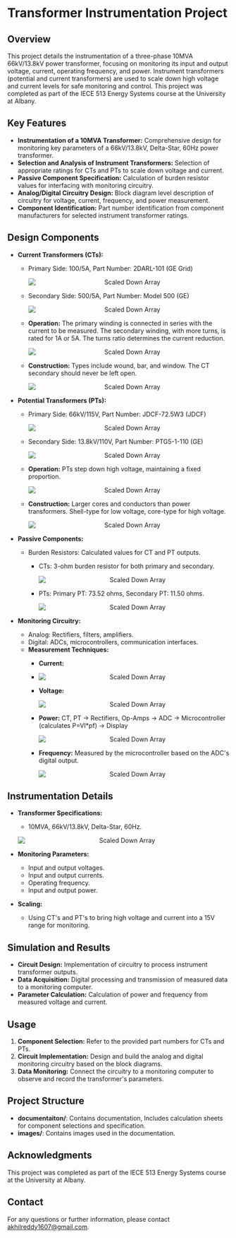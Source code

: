 # Transformer Instrumentation Project

## Overview

This project details the instrumentation of a three-phase 10MVA 66kV/13.8kV power transformer, focusing on monitoring its input and output voltage, current, operating frequency, and power. Instrument transformers (potential and current transformers) are used to scale down high voltage and current levels for safe monitoring and control. This project was completed as part of the IECE 513 Energy Systems course at the University at Albany.

## Key Features

* **Instrumentation of a 10MVA Transformer:** Comprehensive design for monitoring key parameters of a 66kV/13.8kV, Delta-Star, 60Hz power transformer.
* **Selection and Analysis of Instrument Transformers:** Selection of appropriate ratings for CTs and PTs to scale down voltage and current.
* **Passive Component Specification:** Calculation of burden resistor values for interfacing with monitoring circuitry.
* **Analog/Digital Circuitry Design:** Block diagram level description of circuitry for voltage, current, frequency, and power measurement.
* **Component Identification:** Part number identification from component manufacturers for selected instrument transformer ratings.

## Design Components

* **Current Transformers (CTs):**
    * Primary Side: 100/5A, Part Number: 2DARL-101 (GE Grid)
       <p align="center"><img src="images/ctpart.jpg" alt="Scaled Down Array" style="display: block; margin: 0 auto;"></p>

    * Secondary Side: 500/5A, Part Number: Model 500 (GE)
      <p align="center"><img src="images/ctsec.jpg" alt="Scaled Down Array" style="display: block; margin: 0 auto;"></p>

    * **Operation:** The primary winding is connected in series with the current to be measured. The secondary winding, with more turns, is rated for 1A or 5A. The turns ratio determines the current reduction.
       <p align="center"><img src="images/ct.jpg" alt="Scaled Down Array" style="display: block; margin: 0 auto;"></p>

    * **Construction:** Types include wound, bar, and window. The CT secondary should never be left open.
      <p align="center"><img src="images/ctabb.jpg" alt="Scaled Down Array" style="display: block; margin: 0 auto;"></p>


* **Potential Transformers (PTs):**
    * Primary Side: 66kV/115V, Part Number: JDCF-72.5W3 (JDCF)
      <p align="center"><img src="images/ptpri.jpg" alt="Scaled Down Array" style="display: block; margin: 0 auto;"></p>

    * Secondary Side: 13.8kV/110V, Part Number: PTG5-1-110 (GE)
      <p align="center"><img src="images/ptsec.jpg" alt="Scaled Down Array" style="display: block; margin: 0 auto;"></p>

    * **Operation:** PTs step down high voltage, maintaining a fixed proportion.
      <p align="center"><img src="images/pt.jpg" alt="Scaled Down Array" style="display: block; margin: 0 auto;"></p>

    * **Construction:** Larger cores and conductors than power transformers. Shell-type for low voltage, core-type for high voltage.
      <p align="center"><img src="images/ptabb.jpg" alt="Scaled Down Array" style="display: block; margin: 0 auto;"></p>

* **Passive Components:**
    * Burden Resistors: Calculated values for CT and PT outputs.
        * CTs: 3-ohm burden resistor for both primary and secondary.
            <p align="center"><img src="images/burden.jpg" alt="Scaled Down Array" style="display: block; margin: 0 auto;"></p>

        * PTs: Primary PT: 73.52 ohms, Secondary PT: 11.50 ohms.
          <p align="center"><img src="images/fuse.jpg" alt="Scaled Down Array" style="display: block; margin: 0 auto;"></p>

* **Monitoring Circuitry:**
    * Analog: Rectifiers, filters, amplifiers.
    * Digital: ADCs, microcontrollers, communication interfaces.
    * **Measurement Techniques:**
        * **Current:**
        * <p align="center"><img src="images/ctblock.jpg" alt="Scaled Down Array" style="display: block; margin: 0 auto;"></p>

        * **Voltage:**
           <p align="center"><img src="images/ptblock.jpg" alt="Scaled Down Array" style="display: block; margin: 0 auto;"></p>

        * **Power:** CT, PT -> Rectifiers, Op-Amps -> ADC -> Microcontroller (calculates P=VI*pf) -> Display
                     <p align="center"><img src="images/powerblock.jpg" alt="Scaled Down Array" style="display: block; margin: 0 auto;"></p>

        * **Frequency:** Measured by the microcontroller based on the ADC's digital output.
                     <p align="center"><img src="images/output.jpg" alt="Scaled Down Array" style="display: block; margin: 0 auto;"></p>


## Instrumentation Details

* **Transformer Specifications:**
    * 10MVA, 66kV/13.8kV, Delta-Star, 60Hz.
     <p align="center"><img src="images/location.jpg" alt="Scaled Down Array" style="display: block; margin: 0 auto;"></p>

* **Monitoring Parameters:**
    * Input and output voltages.
    * Input and output currents.
    * Operating frequency.
    * Input and output power.
* **Scaling:**
    * Using CT's and PT's to bring high voltage and current into a 15V range for monitoring.

## Simulation and Results

* **Circuit Design:** Implementation of circuitry to process instrument transformer outputs.
* **Data Acquisition:** Digital processing and transmission of measured data to a monitoring computer.
* **Parameter Calculation:** Calculation of power and frequency from measured voltage and current.

## Usage

1.  **Component Selection:** Refer to the provided part numbers for CTs and PTs.
2.  **Circuit Implementation:** Design and build the analog and digital monitoring circuitry based on the block diagrams.
3.  **Data Monitoring:** Connect the circuitry to a monitoring computer to observe and record the transformer's parameters.

## Project Structure

* **documentaiton/**: Contains documentation, Includes calculation sheets for component selections and specification.
* **images/**: Contains images used in the documentation.

## Acknowledgments

This project was completed as part of the IECE 513 Energy Systems course at the University at Albany.

## Contact

For any questions or further information, please contact akhilreddy1607@gmail.com.
